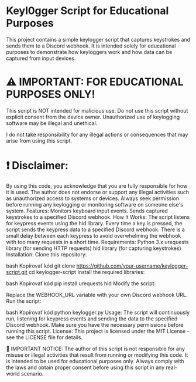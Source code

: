 # Keyl0gger Script for Educational Purposes
This project contains a simple keylogger script that captures keystrokes and sends them to a Discord webhook. It is intended solely for educational purposes to demonstrate how keyloggers work and how data can be captured from input devices.

# ⚠️ IMPORTANT: FOR EDUCATIONAL PURPOSES ONLY!
This script is NOT intended for malicious use. Do not use this script without explicit consent from the device owner. Unauthorized use of keylogging software may be illegal and unethical.

I do not take responsibility for any illegal actions or consequences that may arise from using this script.

# ❗ Disclaimer:
By using this code, you acknowledge that you are fully responsible for how it is used.
The author does not endorse or support any illegal activities such as unauthorized access to systems or devices.
Always seek permission before running any keylogging or monitoring software on someone else's system.
Features:
Monitors keyboard input events.
Sends captured keystrokes to a specified Discord webhook.
How It Works:
The script listens for keypress events using the hid library.
Every time a key is pressed, the script sends the keypress data to a specified Discord webhook.
There is a small delay between each keypress to avoid overwhelming the webhook with too many requests in a short time.
Requirements:
Python 3.x
urequests library (for sending HTTP requests)
hid library (for capturing keystrokes)
Installation:
Clone this repository:

bash
Kopírovať kód
git clone https://github.com/your-username/keylogger-script.git
cd keylogger-script
Install the required libraries:

bash
Kopírovať kód
pip install urequests hid
Modify the script:

Replace the WEBHOOK_URL variable with your own Discord webhook URL.
Run the script:

bash
Kopírovať kód
python keylogger.py
Usage:
The script will continuously run, listening for keypress events and sending the data to the specified Discord webhook.
Make sure you have the necessary permissions before running this script.
License:
This project is licensed under the MIT License - see the LICENSE file for details.

🚨 IMPORTANT NOTICE:
The author of this script is not responsible for any misuse or illegal activities that result from running or modifying this code. It is intended to be used for educational purposes only. Always comply with the laws and obtain proper consent before using this script in any real-world scenario.


